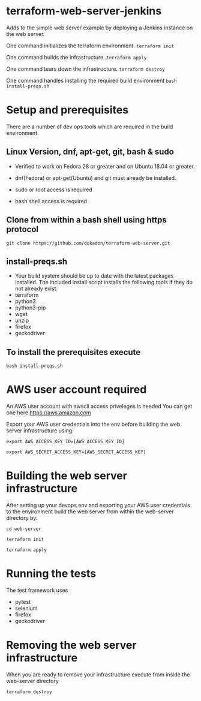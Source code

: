 # terraform-web-server-jenkins
Adds to the simple web server example by deploying a Jenkins instance on the web server.

One command initializes the terraform environment.
``terraform init``

One command builds the infrastructure.
``terraform apply``

One command tears down the infrastructure.
``terraform destroy``

One command handles installing the required build environment
``bash install-preqs.sh``

# Setup and prerequisites

There are a number of dev ops tools which are required in the build environment.

## Linux Version, dnf, apt-get, git, bash & sudo
* Verified to work on Fedora 28 or greater and on Ubuntu 18.04 or greater.

* dnf(Fedora) or apt-get(Ubuntu) and git must already be installed.

* sudo or root access is required

* bash shell access is required

## Clone from within a bash shell using https protocol

``git clone https://github.com/dokadon/terraform-web-server.git``

## install-preqs.sh
* Your build system should be up to date with the latest packages installed.  The included install script installs the following tools if they do not already exist.
* terraform
* python3
* python3-pip
* wget
* unzip
* firefox
* geckodriver

## To install the prerequisites execute

``bash install-preqs.sh``

# AWS user account required
An AWS user account with awscli access priveleges is needed
You can get one here https://aws.amazon.com

Export your AWS user credentials into the env before building the web server infrastructure using:

``export AWS_ACCESS_KEY_ID=[AWS_ACCESS_KEY_ID]``

``export AWS_SECRET_ACCESS_KEY=[AWS_SECRET_ACCESS_KEY]``

# Building the web server infrastructure

After setting up your devops env and exporting your AWS user credentials to the environment build the web server from within the web-server directory by:

``cd web-server``

``terraform init``

``terraform apply``

# Running the tests

The test framework uses
* pytest
* selenium
* firefox
* geckodriver

# Removing the web server infrastructure

When you are ready to remove your infrastructure execute from inside the web-server directory

``terraform destroy``
